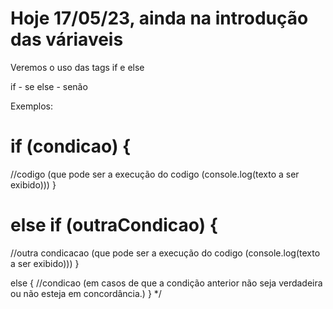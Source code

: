 # Hoje 17/05/23, ainda na introdução das váriaveis

Veremos o uso das tags if e else

if - se
else - senão

Exemplos:

 
# if (condicao) {
  //codigo (que pode ser a execução do codigo (console.log(texto a ser exibido)))
}

# else if (outraCondicao) {
  //outra condicacao (que pode ser a execução do codigo (console.log(texto a ser exibido)))
}

else {
  //condicao (em casos de que a condição anterior não seja verdadeira ou não esteja em concordância.)
}
*/


